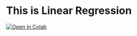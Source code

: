 # This is Linear Regression

[![Open In Colab](https://colab.research.google.com/assets/colab-badge.svg)](Machine_Learning/Supervised_Learning/Regression/linearpy.ipynb)